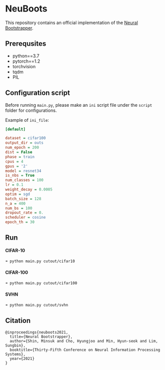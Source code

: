 # NeuBoots

This repository contains an official implementation of the [Neural Bootstrapper](https://papers.nips.cc/paper/2021/hash/8abfe8ac9ec214d68541fcb888c0b4c3-Abstract.html).

## Prerequsites

- python==3.7
- pytorch==1.2
- torchvision
- tqdm
- PIL

## Configuration script

Before running `main.py`, please make an `ini` script file under the `script` folder for configurations. 
<!-- For detail config, refer to `script/example.ini`. -->
Example of `ini_file`:

```ini
[default]

dataset = cifar100
output_dir = outs
num_epoch = 200
dist = False
phase = train
cpus = 4
gpus = '2'
model = resnet34
is_nbs = True
num_classes = 100
lr = 0.1
weight_decay = 0.0005
optim = sgd
batch_size = 128
n_a = 400
num_bs = 100
dropout_rate = 0.
scheduler = cosine
epoch_th = 30
```

## Run
#### CIFAR-10
```sh
➜ python main.py cutout/cifar10
```
#### CIFAR-100
```sh
➜ python main.py cutout/cifar100
```
#### SVHN
```sh
➜ python main.py cutout/svhn
```

## Citation
```
@inproceedings{neuboots2021,
  title={Neural Bootstrapper},
  author={Shin, Minsuk and Cho, Hyungjoo and Min, Hyun-seok and Lim, Sungbin},
  booktitle={Thirty-Fifth Conference on Neural Information Processing Systems},
  year={2021}
}
```
